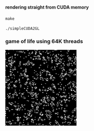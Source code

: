 #### rendering straight from CUDA memory

`make`

`./simpleCUDA2GL`

### game of life using 64K threads

<img src="gol.gif"/>

